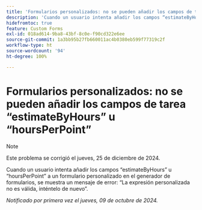 ```yaml
---
title: 'Formularios personalizados: no se pueden añadir los campos de tarea “estimateByHours” u “hoursPerPoint”'
description: 'Cuando un usuario intenta añadir los campos “estimateByHours” u “hoursPerPoint” a un formulario personalizado en el generador de formularios, se muestra un mensaje de error: “La expresión personalizada no es válida, inténtelo de nuevo”.'
hidefromtoc: true
feature: Custom Forms
exl-id: 018ad614-9ba8-43bf-8c0e-f90cd322e6ee
source-git-commit: 1a3bb95b27fb660011ac4b0380eb599f77319c2f
workflow-type: ht
source-wordcount: '94'
ht-degree: 100%

---
```


# Formularios personalizados: no se pueden añadir los campos de tarea “estimateByHours” u “hoursPerPoint”

>[!NOTE]
>
>Este problema se corrigió el jueves, 25 de diciembre de 2024.

Cuando un usuario intenta añadir los campos “estimateByHours” u “hoursPerPoint” a un formulario personalizado en el generador de formularios, se muestra un mensaje de error: “La expresión personalizada no es válida, inténtelo de nuevo”.

_Notificado por primera vez el jueves, 09 de octubre de 2024._
